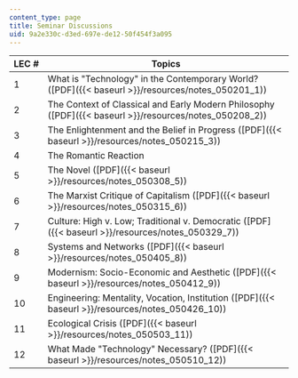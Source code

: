 ```yaml
---
content_type: page
title: Seminar Discussions
uid: 9a2e330c-d3ed-697e-de12-50f454f3a095
---
```


| LEC # | Topics |
| --- | --- |
| 1 | What is "Technology" in the Contemporary World? ([PDF]({{< baseurl >}}/resources/notes_050201_1)) |
| 2 | The Context of Classical and Early Modern Philosophy ([PDF]({{< baseurl >}}/resources/notes_050208_2)) |
| 3 | The Enlightenment and the Belief in Progress ([PDF]({{< baseurl >}}/resources/notes_050215_3)) |
| 4 | The Romantic Reaction |
| 5 | The Novel ([PDF]({{< baseurl >}}/resources/notes_050308_5)) |
| 6 | The Marxist Critique of Capitalism ([PDF]({{< baseurl >}}/resources/notes_050315_6)) |
| 7 | Culture: High v. Low; Traditional v. Democratic ([PDF]({{< baseurl >}}/resources/notes_050329_7)) |
| 8 | Systems and Networks ([PDF]({{< baseurl >}}/resources/notes_050405_8)) |
| 9 | Modernism: Socio-Economic and Aesthetic ([PDF]({{< baseurl >}}/resources/notes_050412_9)) |
| 10 | Engineering: Mentality, Vocation, Institution ([PDF]({{< baseurl >}}/resources/notes_050426_10)) |
| 11 | Ecological Crisis ([PDF]({{< baseurl >}}/resources/notes_050503_11)) |
| 12 | What Made "Technology" Necessary? ([PDF]({{< baseurl >}}/resources/notes_050510_12))